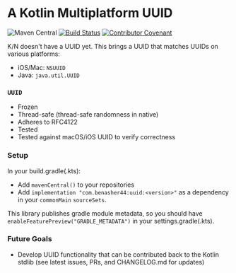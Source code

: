# A Kotlin Multiplatform UUID

![Maven Central](https://img.shields.io/maven-central/v/com.benasher44/uuid.svg?label=mavenCentral%28%29)
[![Build Status](https://dev.azure.com/benasher44/benasher44.uuid/_apis/build/status/benasher44.uuid?branchName=master)](https://dev.azure.com/benasher44/benasher44.uuid/_build/latest?definitionId=1&branchName=master)
[![Contributor Covenant](https://img.shields.io/badge/Contributor%20Covenant-v1.4%20adopted-ff69b4.svg)](CODE_OF_CONDUCT.md)

K/N doesn't have a UUID yet. This brings a UUID that matches UUIDs on various platforms:

- iOS/Mac: `NSUUID`
- Java: `java.util.UUID`

### `UUID`

- Frozen
- Thread-safe (thread-safe randomness in native)
- Adheres to RFC4122
- Tested
- Tested against macOS/iOS UUID to verify correctness

### Setup

In your build.gradle(.kts):

- Add `mavenCentral()` to your repositories
- Add `implementation "com.benasher44:uuid:<version>"` as a dependency in your `commonMain` `sourceSets`.

This library publishes gradle module metadata, so you should have `enableFeaturePreview("GRADLE_METADATA")` in your settings.gradle(.kts).

### Future Goals

- Develop UUID functionality that can be contributed back to the Kotlin stdlib (see latest issues, PRs, and CHANGELOG.md for updates)
